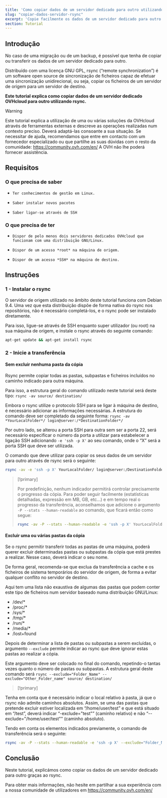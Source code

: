 ```yaml
---
title: 'Como copiar dados de um servidor dedicado para outro utilizando rsync'
slug: "copiar-dados-servidor-rsync"
excerpt: 'Copie facilmente os dados de um servidor dedicado para outro graças ao rsync'
section: Tutorial
---
```


## Introdução

No caso de uma migração ou de um backup, é possível que tenha de copiar ou transferir os dados de um servidor dedicado para outro. 

Distribuído com uma licença GNU GPL, rsync (“remote synchronization”) é um software open source de sincronização de ficheiros capaz de efetuar uma sincronização unidirecional, ou seja, copiar os ficheiros de um servidor de origem para um servidor de destino. 

**Este tutorial explica como copiar dados de um servidor dedicado OVHcloud para outro utilizando rsync.**

> [!warning]
>
Este tutorial explica a utilização de uma ou várias soluções da OVHcloud através de ferramentas externas e descreve as operações realizadas num contexto preciso. Deverá adaptá-las consoante a sua situação. Se necessitar de ajuda, recomendamos que entre em contacto com um fornecedor especializado ou que partilhe as suas dúvidas com o resto da comunidade: <https://community.ovh.com/en/> A OVH não lhe poderá fornecer assistência.
>

## Requisitos


### O que precisa de saber

*     Ter conhecimentos de gestão em Linux.
*     Saber instalar novos pacotes 
*     Saber ligar-se através de SSH


### O que precisa de ter

*     Dispor de pelo menos dois servidores dedicados OVHcloud que funcionam com uma distribuição GNU/Linux.
*     Dispor de um acesso *root* na máquina de origem.
*     Dispor de um acesso *SSH* na máquina de destino.

## Instruções


### 1 - Instalar o rsync

O servidor de origem utilizado no âmbito deste tutorial funciona com Debian 9.4. Uma vez que esta distribuição dispõe de forma nativa do rsync nos repositórios, não é necessário completá-los, e o rsync pode ser instalado diretamente. 

Para isso, ligue-se através de SSH enquanto super utilizador (ou root) na sua máquina de origem, e instale o rsync através do seguinte comando:

```sh
apt-get update && apt-get install rsync
```

### 2 - Inicie a transferência


#### Sem excluir nenhuma pasta da cópia

Rsync permite copiar todas as pastas, subpastas e ficheiros incluídos no caminho indicado para outra máquina.

Para isso, a estrutura geral do comando utilizado neste tutorial será deste tipo: `rsync -av source/ destination/`  

Embora o rsync utilize o protocolo SSH para se ligar à máquina de destino, é necessário adicionar as informações necessárias. A estrutura do comando deve ser completado da seguinte forma: `rsync -av *YourLocalFolder*/ login@server:/*DestinationFolder*/`

Por outro lado, se alterou a porta SSH para outra sem ser a porta 22, será necessário especificar o número da porta a utilizar para estabelecer a ligação SSH adicionando `-e 'ssh -p X'` ao seu comando, onde o “X” será a porta SSH que deve ser utilizada.

O comando que deve utilizar para copiar os seus dados de um servidor para outro através de rsync será o seguinte:

```sh
rsync -av -e 'ssh -p X' YourLocalFolder/ login@server:/DestinationFolder/
```

> [!primary]
>
> Por predefinição, nenhum indicador permitirá controlar precisamente o progresso da cópia.
> Para poder seguir facilmente (estatísticas detalhadas, expressão em MB, GB, etc...) e em tempo real o progresso da transferência, aconselhamos que adicione o argumento `-P --stats --human-readable` ao comando, que ficará então como segue:
>
> ```sh
> rsync -av -P --stats --human-readable -e 'ssh -p X' YourLocalFolder/ login@server:/DestinationFolder/
> ```


#### Excluir uma ou várias pastas da cópia

Se o rsync permitir transferir todas as pastas de uma máquina, poderá querer excluir determinadas pastas ou subpastas da cópia que está prestes a realizar. Nesse caso, deverá indicar o seu nome.

De forma geral, recomenda-se que exclua da transferência a cache e os ficheiros de sistema temporários do servidor de origem, de forma a evitar qualquer conflito no servidor de destino. 

Aqui tem uma lista não exaustiva de algumas das pastas que podem conter este tipo de ficheiros num servidor baseado numa distribuição GNU/Linux: 

* /dev/*
* /proc/* 
* /sys/*
* /tmp/*
* /run/*
* /media/*
* /lost+found
 
Depois de determinar a lista de pastas ou subpastas a serem excluídas, o argumento `--exclude` permite indicar ao rsync que deve ignorar estas pastas ao realizar a cópia. 
 
Este argumento deve ser colocado no final do comando, repetindo-o tantas vezes quanto o número de pastas ou subpastas. A estrutura geral deste comando será `rsync --exclude="Folder_Name" --exclude="Other_Folder_name" source/ destination/`

> [!primary]
>
Tenha em conta que é necessário indicar o local relativo à pasta, já que o rsync não admite caminhos absolutos. Assim, se uma das pastas que pretende excluir estiver localizada em “/home/user/test” e que está situado em “/test”, deverá indicar “-exclude="test"” (caminho relativo) e não “--exclude="/home/user/test"” (caminho absoluto).
>


Tendo em conta os elementos indicados previamente, o comando de transferência será o seguinte:
 	
```sh
rsync -av -P --stats --human-readable -e 'ssh -p X' --exclude="Folder_Name" --exclude="Other_Folder_name" YourLocalFolder/ login@server:/DestinationFolder/
```

## Conclusão

Neste tutorial, explicámos como copiar os dados de um servidor dedicado para outro graças ao rsync.

Para obter mais informações, não hesite em partilhar a sua experiência com a nossa comunidade de utilizadores em <https://community.ovh.com/en/>